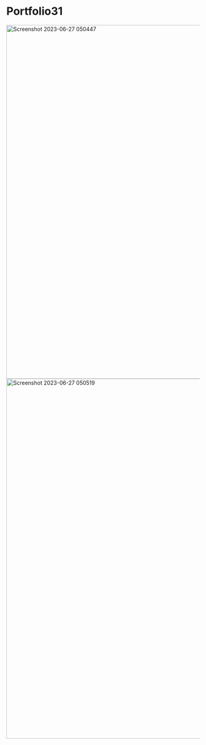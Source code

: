# Portfolio31

<img width="923" alt="Screenshot 2023-06-27 050447" src="https://github.com/Sonali3110/Portfolio31/assets/98824103/f4fbde29-0d0c-425b-8a3c-6573030639e3">
<img width="939" alt="Screenshot 2023-06-27 050519" src="https://github.com/Sonali3110/Portfolio31/assets/98824103/812386d5-a818-48f4-80cf-b406872e0ee9">
